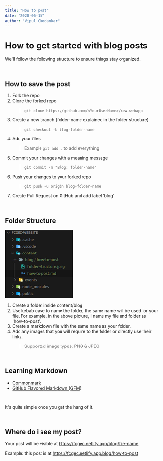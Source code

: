 ```yaml
---
title: "How to post"
date: "2020-06-15"
author: "Vipul Chodankar"
---
```


# How to get started with blog posts

We'll follow the following structure to ensure things stay organized.

<br>

## How to save the post

1. Fork the repo
1. Clone the forked repo
   > `git clone https://github.com/<YourUserName>/new-webapp`
1. Create a new branch (folder-name explained in the folder structure)
   > `git checkout -b blog-folder-name`
1. Add your files
   > Example `git add .` to add everything
1. Commit your changes with a meaning message
   > `git commit -m "Blog: folder-name"`
1. Push your changes to your forked repo
   > `git push -u origin blog-folder-name`
1. Create Pull Request on GitHub and add label 'blog'

<br>

## Folder Structure

![Random image](./folder-structure.jpeg)

1. Create a folder inside content/blog
1. Use kebab case to name the folder, the same name will be used for your file. For example, in the above picture, I name my file and folder as 'how-to-post'.
1. Create a markdown file with the same name as your folder.
1. Add any images that you will require to the folder or directly use their links.
   > Supported image types: PNG & JPEG

<br>

## Learning Markdown

- [Commonmark](https://commonmark.org/help/)
- [GitHub Flavored Markdown (GFM)](https://github.github.com/gfm/)

<br>

It's quite simple once you get the hang of it.

<br>

## Where do i see my post?

Your post will be visible at https://fcgec.netlify.app/blog/file-name

Example: this post is at https://fcgec.netlify.app/blog/how-to-post
